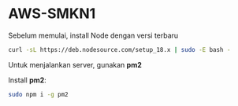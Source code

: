 # AWS-SMKN1

Sebelum memulai, install Node dengan versi terbaru

```bash
curl -sL https://deb.nodesource.com/setup_18.x | sudo -E bash -
```

Untuk menjalankan server, gunakan **pm2**

Install **pm2**: 

```bash
sudo npm i -g pm2
```